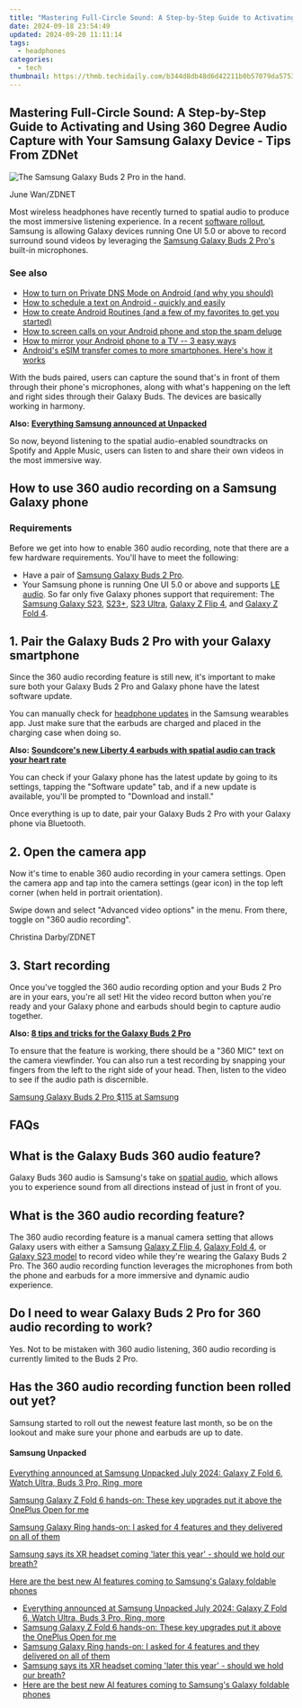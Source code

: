 ```yaml
---
title: "Mastering Full-Circle Sound: A Step-by-Step Guide to Activating and Using 360 Degree Audio Capture with Your Samsung Galaxy Device - Tips From ZDNet"
date: 2024-09-18 23:54:49
updated: 2024-09-20 11:11:14
tags:
  - headphones
categories:
  - tech
thumbnail: https://thmb.techidaily.com/b344d8db48d6d42211b0b57079da5753b23f49ded262febe57a071aa1b9c893a.jpg
---
```


## Mastering Full-Circle Sound: A Step-by-Step Guide to Activating and Using 360 Degree Audio Capture with Your Samsung Galaxy Device - Tips From ZDNet

![The Samsung Galaxy Buds 2 Pro in the hand.](https://www.zdnet.com/a/img/resize/2573d10966b738ff46bf28e75564e2106fc82cad/2022/08/09/8cbb31b1-248c-41b3-a87c-14c9d1c8a61a/samsung-galaxy-buds-pro-bora-purple.jpg?auto=webp&width=1280)

June Wan/ZDNET

Most wireless headphones have recently turned to spatial audio to produce the most immersive listening experience. In a recent [software rollout](https://www.cnet.com/tech/mobile/samsung-galaxy-buds-2-pro-add-360-audio-recording-for-video-capture/), Samsung is allowing Galaxy devices running One UI 5.0 or above to record surround sound videos by leveraging the [Samsung Galaxy Buds 2 Pro's](https://shop-links.co/link/?url=https%3A%2F%2Fwww.samsung.com%2Fus%2Fmobile%2Faudio%2Fheadphones%2Fgalaxy-buds2-pro-white-sm-r510nzwaxar%2F%3Fcid%3Dsem-mktg-pfs-aacc-us-google-na-08262022-170244-%26ds_e%3DGOOGLE-cr%3A0-pl%3A341636929-%26ds_c%3DFF%7ECore_CN%7Encme%2BGB2P_PH%7Eon_MK%7Eusnat_BS%7Eme_PR%7Ewiaud_SB%7Egalbud_FS%7Elo_CA%7Ekew_KS%7Eba_MT%7Ephrase-%26ds_ag%3DAG%7ECore-PANDA_MK%7Eusnat_AT%7Eta_MD%7Eh_PK%7Eroah_PB%7Egoogle_AI%7Eyes_TG%7Ecrm_SA%7Ecro-%26ds_k%3Dgalaxy%2Bbuds%26gclid%3DCjwKCAiA_vKeBhAdEiwAFb_nrdxDonjvh7f4W7jyUq1GP0xSq90pzKM10R6mPEM6wGb2TsD59LZg4hoClPMQAvD_BwE%26gclsrc%3Daw.ds&publisher_slug=itechdaily19598&exclusive=1) built-in microphones.

### See also

* [How to turn on Private DNS Mode on Android (and why you should)](https://www.zdnet.com/article/how-to-turn-on-private-dns-mode-on-android-and-why-you-should/)
* [How to schedule a text on Android - quickly and easily](https://www.zdnet.com/article/how-to-schedule-a-text-on-android/)
* [How to create Android Routines (and a few of my favorites to get you started)](https://www.zdnet.com/article/how-to-create-android-routines-and-a-few-of-my-favorites-to-get-you-started/)
* [How to screen calls on your Android phone and stop the spam deluge](https://www.zdnet.com/article/how-to-screen-calls-on-your-android-phone-and-stop-the-spam-deluge/)
* [How to mirror your Android phone to a TV -- 3 easy ways](https://www.zdnet.com/article/how-to-mirror-android-to-tv/)
* [Android's eSIM transfer comes to more smartphones. Here's how it works](https://www.zdnet.com/article/androids-esim-transfer-comes-to-more-smartphones-heres-how-it-works/)

With the buds paired, users can capture the sound that's in front of them through their phone's microphones, along with what's happening on the left and right sides through their Galaxy Buds. The devices are basically working in harmony.

**Also:** [**Everything Samsung announced at Unpacked**](https://www.zdnet.com/article/everything-samsung-announced-at-unpacked-2023/)

So now, beyond listening to the spatial audio-enabled soundtracks on Spotify and Apple Music, users can listen to and share their own videos in the most immersive way.

## How to use 360 audio recording on a Samsung Galaxy phone

### Requirements 

Before we get into how to enable 360 audio recording, note that there are a few hardware requirements. You'll have to meet the following:

* Have a pair of [Samsung Galaxy Buds 2 Pro](https://shop-links.co/link/?url=https%3A%2F%2Fwww.samsung.com%2Fus%2Fmobile%2Faudio%2Fheadphones%2Fgalaxy-buds2-pro-white-sm-r510nzwaxar%2F%3Fcid%3Dsem-mktg-pfs-aacc-us-google-na-08262022-170244-%26ds_e%3DGOOGLE-cr%3A0-pl%3A341636929-%26ds_c%3DFF%7ECore_CN%7Encme%2BGB2P_PH%7Eon_MK%7Eusnat_BS%7Eme_PR%7Ewiaud_SB%7Egalbud_FS%7Elo_CA%7Ekew_KS%7Eba_MT%7Ephrase-%26ds_ag%3DAG%7ECore-PANDA_MK%7Eusnat_AT%7Eta_MD%7Eh_PK%7Eroah_PB%7Egoogle_AI%7Eyes_TG%7Ecrm_SA%7Ecro-%26ds_k%3Dgalaxy%2Bbuds%26gclid%3DCjwKCAiA_vKeBhAdEiwAFb_nrdxDonjvh7f4W7jyUq1GP0xSq90pzKM10R6mPEM6wGb2TsD59LZg4hoClPMQAvD_BwE%26gclsrc%3Daw.ds&publisher_slug=itechdaily19598&exclusive=1).
* Your Samsung phone is running One UI 5.0 or above and supports [LE audio](https://www.qualcomm.com/products/features/bluetooth-le-audio#:~:text=A%3A%20LE%20Audio%20extends%20the,wireless%20audio%20devices%20can%20deliver.). So far only five Galaxy phones support that requirement: The [Samsung Galaxy S23](https://shop-links.co/link/?url=https%3A%2F%2Fwww.samsung.com%2Fus%2Fsmartphones%2Fgalaxy-s23%2Fbuy%2F%3Fcid%3Dsem-mktg-pfs-mob-us-google-na-02012023-141919-%26ds_e%3DGOOGLE-cr%3A0-pl%3A354741076-%26ds_c%3DFF%7ES23-Upper%2BFunnel_CN%7EHHP%2BS23_PH%7Elong_MK%7Eusnat_BS%7Emx_PR%7Esmart_SB%7Es23_FS%7Elo_CA%7Ekew_KS%7Eba_MT%7Eexact-%26ds_ag%3DAG%7ENew_MK%7Eusnat_AT%7Eta_MD%7Eh_PK%7Eroah_PB%7Egoogle_AI%7Eno_TG%7Emas_SA%7Emass-%26ds_k%3Dnew%2Bsamsung%2Bs23%26gclid%3DCjwKCAiA_vKeBhAdEiwAFb_nra_59NcnyNjk0V0GJYTZMpSv69zXMFzSx7eZrwtKpE7DOwh9KA9aiRoCH5oQAvD_BwE%26gclsrc%3Daw.ds&publisher_slug=itechdaily19598&exclusive=1), [S23+](https://shop-links.co/link/?url=https%3A%2F%2Fwww.samsung.com%2Fus%2Fsmartphones%2Fgalaxy-s23%2Fbuy%2F%3Fcid%3Dsem-mktg-pfs-mob-us-google-na-02012023-141919-%26ds_e%3DGOOGLE-cr%3A0-pl%3A354741076-%26ds_c%3DFF%7ES23-Upper%2BFunnel_CN%7EHHP%2BS23_PH%7Elong_MK%7Eusnat_BS%7Emx_PR%7Esmart_SB%7Es23_FS%7Elo_CA%7Ekew_KS%7Eba_MT%7Eexact-%26ds_ag%3DAG%7ENew_MK%7Eusnat_AT%7Eta_MD%7Eh_PK%7Eroah_PB%7Egoogle_AI%7Eno_TG%7Emas_SA%7Emass-%26ds_k%3Dnew%2Bsamsung%2Bs23%26gclid%3DCjwKCAiA_vKeBhAdEiwAFb_nra_59NcnyNjk0V0GJYTZMpSv69zXMFzSx7eZrwtKpE7DOwh9KA9aiRoCH5oQAvD_BwE%26gclsrc%3Daw.ds&publisher_slug=itechdaily19598&exclusive=1), [S23 Ultra](https://shop-links.co/link/?url=https%3A%2F%2Fwww.samsung.com%2Fus%2Fsmartphones%2Fgalaxy-s23-ultra%2Fbuy%2F&publisher_slug=itechdaily19598&exclusive=1), [Galaxy Z Flip 4](https://shop-links.co/link/?url=https%3A%2F%2Fwww.samsung.com%2Fus%2Fsmartphones%2Fgalaxy-z-flip4%2Fbuy%2Fgalaxy-z-flip4-256gb-unlocked-sm-f721uzaexaa%2F&publisher_slug=itechdaily19598&exclusive=1), and [Galaxy Z Fold 4](https://shop-links.co/link/?url=https%3A%2F%2Fwww.samsung.com%2Fus%2Fsmartphones%2Fgalaxy-z-fold4%2Fbuy%2Fgalaxy-z-fold4-512gb-unlocked-sm-f936uzaexaa%2F&publisher_slug=itechdaily19598&exclusive=1).

## 1\. Pair the Galaxy Buds 2 Pro with your Galaxy smartphone

Since the 360 audio recording feature is still new, it's important to make sure both your Galaxy Buds 2 Pro and Galaxy phone have the latest software update.

You can manually check for [headphone updates](https://shop-links.co/link/?exclusive=1&publisher_slug=itechdaily19598&url=https%3A%2F%2Fwww.samsung.com%2Fus%2Fsupport%2Fanswer%2FANS00078087%2F) in the Samsung wearables app. Just make sure that the earbuds are charged and placed in the charging case when doing so.

**Also:** [**Soundcore's new Liberty 4 earbuds with spatial audio can track your heart rate**](https://www.zdnet.com/article/soundcores-liberty-4-earbuds-arrive-with-spatial-audio-and-heart-rate-monitor/)

You can check if your Galaxy phone has the latest update by going to its settings, tapping the "Software update" tab, and if a new update is available, you'll be prompted to "Download and install." 

Once everything is up to date, pair your Galaxy Buds 2 Pro with your Galaxy phone via Bluetooth.

## 2\. Open the camera app

Now it's time to enable 360 audio recording in your camera settings. Open the camera app and tap into the camera settings (gear icon) in the top left corner (when held in portrait orientation). 

Swipe down and select "Advanced video options" in the menu. From there, toggle on "360 audio recording".

Christina Darby/ZDNET

## 3\. Start recording

Once you've toggled the 360 audio recording option and your Buds 2 Pro are in your ears, you're all set! Hit the video record button when you're ready and your Galaxy phone and earbuds should begin to capture audio together. 

**Also: [8 tips and tricks for the Galaxy Buds 2 Pro](https://www.zdnet.com/article/samsung-galaxy-buds-2-pro-8-tips-and-tricks-to-get-the-most-out-of-your-wireless-earbuds/)**

To ensure that the feature is working, there should be a "360 MIC" text on the camera viewfinder. You can also run a test recording by snapping your fingers from the left to the right side of your head. Then, listen to the video to see if the audio path is discernible.

[Samsung Galaxy Buds 2 Pro $115 at Samsung](https://shop-links.co/link/?url=https%3A%2F%2Fwww.samsung.com%2Fus%2Fmobile%2Faudio%2Fheadphones%2Fgalaxy-buds2-pro-white-sm-r510nzwaxar%2F%3Fcid%3Dsem-mktg-pfs-aacc-us-google-na-08262022-170244-%26ds_e%3DGOOGLE-cr%3A0-pl%3A341636929-%26ds_c%3DFF%7ECore_CN%7Encme%2BGB2P_PH%7Eon_MK%7Eusnat_BS%7Eme_PR%7Ewiaud_SB%7Egalbud_FS%7Elo_CA%7Ekew_KS%7Eba_MT%7Ephrase-%26ds_ag%3DAG%7ECore-PANDA_MK%7Eusnat_AT%7Eta_MD%7Eh_PK%7Eroah_PB%7Egoogle_AI%7Eyes_TG%7Ecrm_SA%7Ecro-%26ds_k%3Dgalaxy%2Bbuds%26gclid%3DCjwKCAiA_vKeBhAdEiwAFb_nrdxDonjvh7f4W7jyUq1GP0xSq90pzKM10R6mPEM6wGb2TsD59LZg4hoClPMQAvD_BwE%26gclsrc%3Daw.ds&publisher_slug=itechdaily19598&exclusive=1)

## FAQs

## What is the Galaxy Buds 360 audio feature?  

Galaxy Buds 360 audio is Samsung's take on [spatial audio](https://support.apple.com/en-us/HT211775), which allows you to experience sound from all directions instead of just in front of you.

## What is the 360 audio recording feature?   

The 360 audio recording feature is a manual camera setting that allows Galaxy users with either a Samsung [Galaxy Z Flip 4](https://www.zdnet.com/article/the-galaxy-z-flip-4-solves-these-two-big-problems-for-me/), [Galaxy Fold 4](https://www.zdnet.com/article/samsung-galaxy-z-fold-4-review/), or [Galaxy S23 model](https://www.zdnet.com/article/the-best-new-galaxy-s23-features-to-know/) to record video while they're wearing the Galaxy Buds 2 Pro. The 360 audio recording function leverages the microphones from both the phone and earbuds for a more immersive and dynamic audio experience. 

## Do I need to wear Galaxy Buds 2 Pro for 360 audio recording to work?   

Yes. Not to be mistaken with 360 audio listening, 360 audio recording is currently limited to the Buds 2 Pro.

## Has the 360 audio recording function been rolled out yet? 

Samsung started to roll out the newest feature last month, so be on the lookout and make sure your phone and earbuds are up to date.

#### Samsung Unpacked

[Everything announced at Samsung Unpacked July 2024: Galaxy Z Fold 6, Watch Ultra, Buds 3 Pro, Ring, more](https://www.zdnet.com/article/what-you-missed-at-samsung-unpacked-july-2024-galaxy-z-fold-6-watch-ultra-ring-ai-more/ "Everything announced at Samsung Unpacked July 2024: Galaxy Z Fold 6, Watch Ultra, Buds 3 Pro, Ring, more")

[Samsung Galaxy Z Fold 6 hands-on: These key upgrades put it above the OnePlus Open for me](https://www.zdnet.com/article/i-went-hands-on-with-samsungs-galaxy-z-fold-6-and-it-made-my-oneplus-open-feel-outdated/ "Samsung Galaxy Z Fold 6 hands-on: These key upgrades put it above the OnePlus Open for me")

[Samsung Galaxy Ring hands-on: I asked for 4 features and they delivered on all of them](https://www.zdnet.com/article/samsung-galaxy-ring-hands-on-why-id-ditch-my-oura-for-this-competing-wearable/ "Samsung Galaxy Ring hands-on: I asked for 4 features and they delivered on all of them")

[Samsung says its XR headset coming 'later this year' - should we hold our breath?](https://www.zdnet.com/article/samsungs-upcoming-xr-headset-was-the-biggest-product-teaser-at-unpacked-july-2024/ "Samsung says its XR headset coming 'later this year' - should we hold our breath?")

[Here are the best new AI features coming to Samsung's Galaxy foldable phones](https://www.zdnet.com/article/every-new-ai-feature-coming-to-samsungs-galaxy-z-fold-6-and-z-flip-6-and-how-they-work/ "Here are the best new AI features coming to Samsung's Galaxy foldable phones")

* [Everything announced at Samsung Unpacked July 2024: Galaxy Z Fold 6, Watch Ultra, Buds 3 Pro, Ring, more](https://www.zdnet.com/article/what-you-missed-at-samsung-unpacked-july-2024-galaxy-z-fold-6-watch-ultra-ring-ai-more/ "Everything announced at Samsung Unpacked July 2024: Galaxy Z Fold 6, Watch Ultra, Buds 3 Pro, Ring, more")
* [Samsung Galaxy Z Fold 6 hands-on: These key upgrades put it above the OnePlus Open for me](https://www.zdnet.com/article/i-went-hands-on-with-samsungs-galaxy-z-fold-6-and-it-made-my-oneplus-open-feel-outdated/ "Samsung Galaxy Z Fold 6 hands-on: These key upgrades put it above the OnePlus Open for me")
* [Samsung Galaxy Ring hands-on: I asked for 4 features and they delivered on all of them](https://www.zdnet.com/article/samsung-galaxy-ring-hands-on-why-id-ditch-my-oura-for-this-competing-wearable/ "Samsung Galaxy Ring hands-on: I asked for 4 features and they delivered on all of them")
* [Samsung says its XR headset coming 'later this year' - should we hold our breath?](https://www.zdnet.com/article/samsungs-upcoming-xr-headset-was-the-biggest-product-teaser-at-unpacked-july-2024/ "Samsung says its XR headset coming 'later this year' - should we hold our breath?")
* [Here are the best new AI features coming to Samsung's Galaxy foldable phones](https://www.zdnet.com/article/every-new-ai-feature-coming-to-samsungs-galaxy-z-fold-6-and-z-flip-6-and-how-they-work/ "Here are the best new AI features coming to Samsung's Galaxy foldable phones")

###

<ins class="adsbygoogle"
     style="display:block"
     data-ad-format="autorelaxed"
     data-ad-client="ca-pub-7571918770474297"
     data-ad-slot="1223367746"></ins>



<ins class="adsbygoogle"
     style="display:block"
     data-ad-client="ca-pub-7571918770474297"
     data-ad-slot="8358498916"
     data-ad-format="auto"
     data-full-width-responsive="true"></ins>
